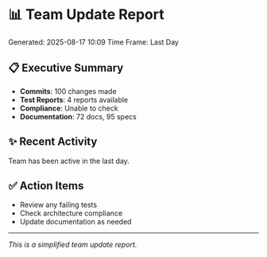 # 📊 Team Update Report
Generated: 2025-08-17 10:09
Time Frame: Last Day

## 📋 Executive Summary
- **Commits**: 100 changes made
- **Test Reports**: 4 reports available
- **Compliance**: Unable to check
- **Documentation**: 72 docs, 95 specs

## ✨ Recent Activity
Team has been active in the last day.

## ✅ Action Items
- Review any failing tests
- Check architecture compliance
- Update documentation as needed

---
*This is a simplified team update report.*